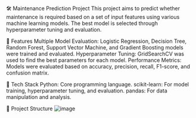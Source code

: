 🛠️ Maintenance Prediction Project
This project aims to predict whether maintenance is required based on a set of input features using various machine learning models. The best model is selected through hyperparameter tuning and evaluation.

🚀 Features
Multiple Model Evaluation: Logistic Regression, Decision Tree, Random Forest, Support Vector Machine, and Gradient Boosting models were trained and evaluated.
Hyperparameter Tuning: GridSearchCV was used to find the best parameters for each model.
Performance Metrics: Models were evaluated based on accuracy, precision, recall, F1-score, and confusion matrix.

🧰 Tech Stack
Python: Core programming language.
scikit-learn: For model training, hyperparameter tuning, and evaluation.
pandas: For data manipulation and analysis.

📂 Project Structure
![image](https://github.com/user-attachments/assets/e2228a06-5eb8-40e0-967d-d4a53f6d1ab5)

